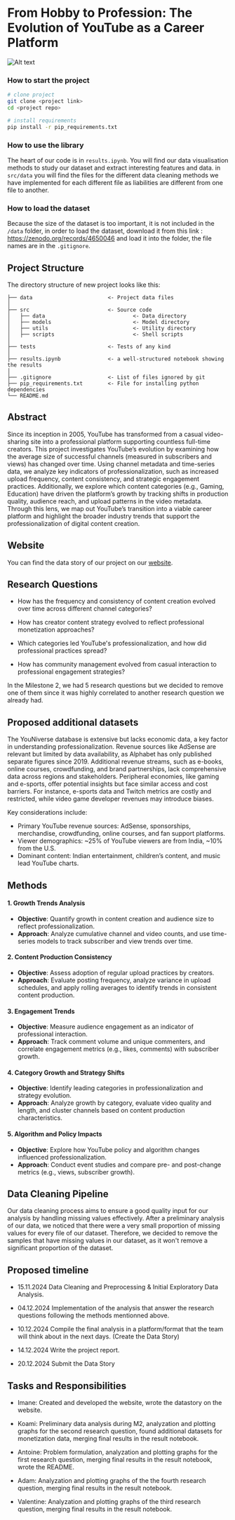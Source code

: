 # From Hobby to Profession: The Evolution of YouTube as a Career Platform

![Alt text](./youniverse.png "YouNiverse")


### How to start the project
```bash
# clone project
git clone <project link>
cd <project repo>

# install requirements
pip install -r pip_requirements.txt
```



### How to use the library
The heart of our code is in ```results.ipynb```. You will find our data visualisation methods to study our dataset and extract interesting features and data.
in ```src/data``` you will find the files for the different data cleaning methods we have implemented for each different file as liabilities are different from one file to another.

### How to load the dataset
Because the size of the dataset is too important, it is not included in the ```/data``` folder, in order to load the dataset,  download it from this link : https://zenodo.org/records/4650046 and load it into the folder, the file names are in the ```.gitignore```.

## Project Structure

The directory structure of new project looks like this:

```
├── data                        <- Project data files
│
├── src                         <- Source code
│   ├── data                            <- Data directory
│   ├── models                          <- Model directory
│   ├── utils                           <- Utility directory
│   ├── scripts                         <- Shell scripts
│
├── tests                       <- Tests of any kind
│
├── results.ipynb               <- a well-structured notebook showing the results
│
├── .gitignore                  <- List of files ignored by git
├── pip_requirements.txt        <- File for installing python dependencies
└── README.md
```



## Abstract

Since its inception in 2005, YouTube has transformed from a casual video-sharing site into
a professional platform supporting countless full-time creators. This project investigates
YouTube’s evolution by examining how the average size of successful channels (measured in
subscribers and views) has changed over time. Using channel metadata and time-series data,
we analyze key indicators of professionalization, such as increased upload frequency, content
consistency, and strategic engagement practices. Additionally, we explore which content categories
(e.g., Gaming, Education) have driven the platform’s growth by tracking shifts in production quality,
audience reach, and upload patterns in the video metadata. Through this lens, we map out YouTube’s
transition into a viable career platform and highlight the broader industry trends that support
the professionalization of digital content creation.

## Website

You can find the data story of our project on our [website](https://webpanada.vercel.app/).

## Research Questions

- How has the frequency and consistency of content creation evolved over time across different channel categories? 

- How has creator content strategy evolved to reflect professional monetization approaches?

- Which categories led YouTube's professionalization, and how did professional practices spread?

- How has community management evolved from casual interaction to professional engagement strategies?

In the Milestone 2, we had 5 research questions but we decided to remove one of them since it was highly correlated to another research question we already had.

## Proposed additional datasets

The YouNiverse database is extensive but lacks economic data, a key factor in understanding professionalization. Revenue sources like AdSense are relevant but limited by data availability, as Alphabet has only published separate figures since 2019. Additional revenue streams, such as e-books, online courses, crowdfunding, and brand partnerships, lack comprehensive data across regions and stakeholders. Peripheral economies, like gaming and e-sports, offer potential insights but face similar access and cost barriers. For instance, e-sports data and Twitch metrics are costly and restricted, while video game developer revenues may introduce biases.

Key considerations include:
- Primary YouTube revenue sources: AdSense, sponsorships, merchandise, crowdfunding, online courses, and fan support platforms.
- Viewer demographics: ~25% of YouTube viewers are from India, ~10% from the U.S.
- Dominant content: Indian entertainment, children’s content, and music lead YouTube charts.

## Methods

#### 1. Growth Trends Analysis

- **Objective**: Quantify growth in content creation and audience size to reflect professionalization.
- **Approach**: Analyze cumulative channel and video counts, and use time-series models to track subscriber and view trends over time.

#### 2. Content Production Consistency

- **Objective**: Assess adoption of regular upload practices by creators.
- **Approach**: Evaluate posting frequency, analyze variance in upload schedules, and apply rolling averages to identify trends in consistent content production.

#### 3. Engagement Trends

- **Objective**: Measure audience engagement as an indicator of professional interaction.
- **Approach**: Track comment volume and unique commenters, and correlate engagement metrics (e.g., likes, comments) with subscriber growth.

#### 4. Category Growth and Strategy Shifts

- **Objective**: Identify leading categories in professionalization and strategy evolution.
- **Approach**: Analyze growth by category, evaluate video quality and length, and cluster channels based on content production characteristics.

#### 5. Algorithm and Policy Impacts

- **Objective**: Explore how YouTube policy and algorithm changes influenced professionalization.
- **Approach**: Conduct event studies and compare pre- and post-change metrics (e.g., views, subscriber growth).

## Data Cleaning Pipeline

Our data cleaning process aims to ensure a good quality input for our analysis by handling missing values effectively. After a preliminary analysis of our data, we noticed that there were a very small proportion of missing values for every file of our dataset. Therefore, we decided to remove the samples that have missing values in our dataset, as it won't remove a significant proportion of the dataset.

## Proposed timeline

- 15.11.2024 Data Cleaning and Preprocessing & Initial Exploratory Data Analysis.

- 04.12.2024 Implementation of the analysis that answer the research questions following the methods mentionned above.

- 10.12.2024 Compile the final analysis in a platform/format that the team will think about in the next days. (Create the Data Story)

- 14.12.2024 Write the project report.

- 20.12.2024 Submit the Data Story


## Tasks and Responsibilities

- Imane: Created and developed the website, wrote the datastory on the website.

- Koami: Preliminary data analysis during M2, analyzation and plotting graphs for the second research question, found additional datasets for monetization data, merging final results in the result notebook.

- Antoine: Problem formulation, analyzation and plotting graphs for the first research question, merging final results in the result notebook, wrote the README.

- Adam: Analyzation and plotting graphs of the the fourth research question, merging final results in the result notebook.

- Valentine: Analyzation and plotting graphs of the third research question, merging final results in the result notebook.
